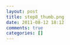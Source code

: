 ```yaml
---
layout: post
title: step8_thumb.png
date: 2011-08-12 18:12
comments: true
categories: []
---
```


